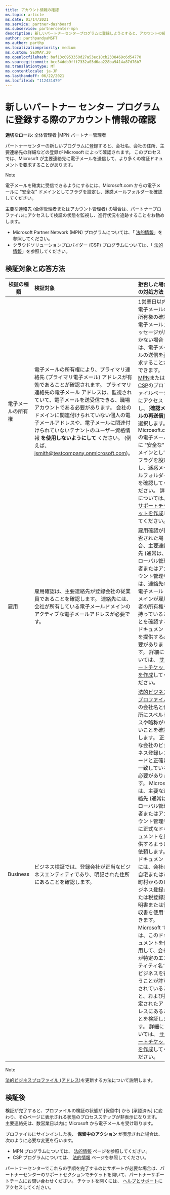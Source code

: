 ```yaml
---
title: アカウント情報の確認
ms.topic: article
ms.date: 01/14/2021
ms.service: partner-dashboard
ms.subservice: partnercenter-mpn
description: 新しいパートナーセンタープログラムに登録しようとすると、アカウントの確認の状態に従います。 必要に応じて追加情報を指定する方法について説明します。
author: parthpandyaMSFT
ms.author: parthp
ms.localizationpriority: medium
ms.custom: SEOMAY.20
ms.openlocfilehash: baf13c0953350d27a53ec18cb2338469c6d54770
ms.sourcegitcommit: bce54ddb9fff7332a03d6aa228ba9414a87d76b7
ms.translationtype: MT
ms.contentlocale: ja-JP
ms.lasthandoff: 06/22/2021
ms.locfileid: "112431479"
---
```

# <a name="verify-your-account-information-when-you-enroll-in-a-new-partner-center-program"></a>新しいパートナー センター プログラムに登録する際のアカウント情報の確認

**適切なロール**: 全体管理者 |MPN パートナー管理者

パートナーセンターの新しいプログラムに登録すると、会社名、会社の住所、主要連絡先の詳細などの登録が Microsoft によって確認されます。 このプロセスでは、Microsoft が主要連絡先に電子メールを送信して、より多くの検証ドキュメントを要求することがあります。

>[!NOTE]
>電子メールを確実に受信できるようにするには、Microsoft.com からの電子メールに "安全な" ドメインとしてフラグを設定し、迷惑メールフォルダーを確認してください。

主要な連絡先 (全体管理者またはアカウント管理者) の場合は、パートナープロファイルにアクセスして検証の状態を監視し、進行状況を追跡することをお勧めします。

- Microsoft Partner Network (MPN) プログラムについては、「 [法的情報](https://partner.microsoft.com/pcv/accountsettings/connectedpartnerprofile)」を参照してください。
- クラウドソリューションプロバイダー (CSP) プログラムについては、「 [法的情報](https://partner.microsoft.com/pcv/accountsettings/partnerprofile)」を参照してください。


## <a name="what-is-verified-and-how-to-respond"></a>検証対象と応答方法

|**検証の種類**   |**検証対象**   |**拒否した場合の対処方法**   |
|----------------------------|:-----------------------------------|:--------------------------------------|
|電子メールの所有権   |電子メールの所有権により、プライマリ連絡先 (プライマリ電子メール) アドレスが有効であることが確認されます。 プライマリ連絡先の電子メール アドレスは、監視されていて、電子メールを送受信できる、職場アカウントである必要があります。 会社のドメインに関連付けられていない個人の電子メールアドレスや、電子メールに関連付けられていないテナントのユーザー資格情報 **を使用しないようにして** ください。 (例えば、jsmith@testcompany.onmicrosoft.com)。  |1営業日以内に電子メールの所有権の確認電子メールメッセージが届かない場合は、電子メールの送信を要求することができます。 [MPN](https://partner.microsoft.com/pcv/accountsettings/connectedpartnerprofile)または [CSP](https://partner.microsoft.com/pcv/accountsettings/partnerprofile)のプロファイルページにアクセスし、[**確認メールの再送信**] を選択します。 Microsoft.com の電子メールに "安全な" ドメインとしてフラグを設定し、迷惑メールフォルダーを確認してください。 詳細については、 [サポートチケットを作成](https://partner.microsoft.com/dashboard/support/csp/servicerequests/create?stage=2&topicid=b818ac05-8091-44a0-f9b4-6bb008a1ef54)してください。|
|雇用 |雇用確認は、主要連絡先が登録会社の従業員であることを確認します。 連絡先には、会社が所有している電子メールドメインのアクティブな電子メールアドレスが必要です。|雇用確認が拒否された場合、主要連絡先 (通常は、グローバル管理者またはアカウント管理者) は、連絡先の電子メールドメインが雇用者の所有権を持っていることを確認するドキュメントを提供する必要があります。 詳細については、 [サポートチケットを作成](https://partner.microsoft.com/dashboard/support/csp/servicerequests/create?stage=2&topicid=c34a5c81-a111-476d-11a4-81c808c37a6b)してください。|
|Business   | ビジネス検証では、登録会社が正当なビジネスエンティティであり、明記された住所にあることを確認します。|[法的ビジネスプロファイル](https://partner.microsoft.com/pcv/accountsettings/connectedpartnerprofile)の会社名と住所にスペルミスや略称がないことを確認します。 正式な会社のビジネス登録レコードと正確に一致している必要があります。 Microsoft は、主要な連絡先 (通常はグローバル管理者またはアカウント管理者) に正式なドキュメントを提供するように依頼します。 ドキュメントには、会社の自宅または市町村からのビジネス登録または税登録証明書または領収書を使用できます。 Microsoft では、このドキュメントを使用して、会社が特定のエンティティ名でビジネスを行うことが許可されていること、および指定されたアドレスにあることを検証します。 詳細については、 [サポートチケットを作成](https://partner.microsoft.com/dashboard/support/csp/servicerequests/create?stage=2&topicid=52ac28f3-d58f-99d9-9846-3df5a6477c54)してください。|

> [!NOTE]
> [法的ビジネスプロファイル (アドレス)](update-your-partner-profile.md)を更新する方法について説明します。

## <a name="after-verification"></a>検証後

検証が完了すると、プロファイルの検証の状態が [保留中] から [承認済み] に変わり、そのページに表示される状態のプロセスステップが非表示になります。 主要連絡先は、数営業日以内に Microsoft から電子メールを受け取ります。 

プロファイルにサインインした後、 **保留中のアクション** が表示された場合は、次のように必要な変更を行います。

- MPN プログラムについては、 [法的情報](https://partner.microsoft.com/pcv/accountsettings/connectedpartnerprofile) ページを参照してください。  
- CSP プログラムについては、 [法的情報](https://partner.microsoft.com/pcv/accountsettings/partnerprofile) ページを参照してください。

パートナーセンターでこれらの手順を完了するのにサポートが必要な場合は、パートナーセンターのサポートセクションでチケットを開いて、パートナーサポートチームにお問い合わせください。 チケットを開くには、 [ヘルプとサポート](https://partner.microsoft.com/dashboard/support/servicerequests/create?stage=2&topicid=21655de7-7dbb-4927-33a2-f60f45feadf3)にアクセスしてください。
